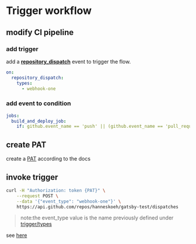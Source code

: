 # Trigger workflow

## modify CI pipeline

### add trigger

add a [**repository_dispatch**](https://docs.github.com/en/free-pro-team@latest/actions/reference/events-that-trigger-workflows#external-events-repository_dispatch)  event to trigger the flow.

```yaml
on:
  repository_dispatch:
    types: 
      - webhook-one
```

### add event to condition

```yaml
jobs:
  build_and_deploy_job:
    if: github.event_name == 'push' || (github.event_name == 'pull_request' && github.event.action != 'closed') || ${{ github.event.action == 'webhook-one' }}
```

## create PAT

create a [PAT](https://docs.github.com/en/free-pro-team@latest/developers/apps/creating-an-oauth-app) according to the docs

## invoke trigger

```bash
curl -H "Authorization: token {PAT}" \
    --request POST \
    --data '{"event_type": "webhook-one"}' \
    https://api.github.com/repos/hanneskoeh/gatsby-test/dispatches
```

>note:the event_type value is the name previously defined under [trigger/types](#add-trigger)

see [here](https://blog.s1h.org/github-actions-webhook/)
